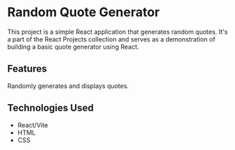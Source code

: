 # Random Quote Generator

This project is a simple React application that generates random quotes. It's a part of the React Projects collection and serves as a demonstration of building a basic quote generator using React.

## Features
Randomly generates and displays quotes.

## Technologies Used
- React/Vite
- HTML
- CSS